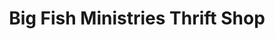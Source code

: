 ---
title: "Big Fish Ministries Thrift Shop"
url: /foley/big-fish-ministries-thrift-shop/
shop: charity
---